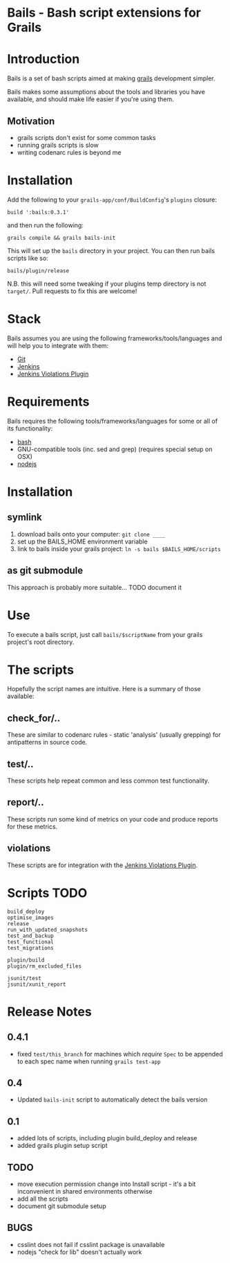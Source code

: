 Bails - Bash script extensions for Grails
=========================================

# Introduction

Bails is a set of bash scripts aimed at making [grails][1] development simpler.

Bails makes some assumptions about the tools and libraries you have available, and should make life easier if you're using them.

## Motivation

* grails scripts don't exist for some common tasks
* running grails scripts is slow
* writing codenarc rules is beyond me

# Installation

Add the following to your `grails-app/conf/BuildConfig`'s `plugins` closure:

	build ':bails:0.3.1'

and then run the following:

	grails compile && grails bails-init

This will set up the `bails` directory in your project.  You can then run bails scripts like so:

	bails/plugin/release

N.B. this will need some tweaking if your plugins temp directory is not `target/`.  Pull requests to fix this are welcome!

# Stack

Bails assumes you are using the following frameworks/tools/languages and will help you to integrate with them:

* [Git][3]
* [Jenkins][4]
* [Jenkins Violations Plugin][6]

# Requirements

Bails requires the following tools/frameworks/languages for some or all of its functionality:

* [bash][2]
* GNU-compatible tools (inc. sed and grep) (requires special setup on OSX)
* [nodejs][4]

# Installation

## symlink

1. download bails onto your computer: `git clone ____`
2. set up the BAILS_HOME environment variable
3. link to bails inside your grails project: `ln -s bails $BAILS_HOME/scripts`

## as git submodule

This approach is probably more suitable... TODO document it

# Use

To execute a bails script, just call `bails/$scriptName` from your grails project's root directory.

# The scripts

Hopefully the script names are intuitive.  Here is a summary of those available:

## check_for/..

These are similar to codenarc rules - static 'analysis' (usually grepping) for antipatterns in source code.

## test/..

These scripts help repeat common and less common test functionality.

## report/..

These scripts run some kind of metrics on your code and produce reports for these metrics.

## violations

These scripts are for integration with the [Jenkins Violations Plugin][6].

# Scripts TODO

	build_deploy
	optimise_images
	release
	run_with_updated_snapshots
	test_and_backup
	test_functional
	test_migrations
	
	plugin/build
	plugin/rm_excluded_files

	jsunit/test
	jsunit/xunit_report

# Release Notes

## 0.4.1

* fixed `test/this_branch` for machines which *require* `Spec` to be appended to each spec name when running `grails test-app`

## 0.4

* Updated `bails-init` script to automatically detect the bails version

## 0.1

* added lots of scripts, including plugin build_deploy and release
* added grails plugin setup script

## TODO

* move execution permission change into Install script - it's a bit inconvenient in shared environments otherwise
* add all the scripts
* document git submodule setup

## BUGS

* csslint does not fail if csslint package is unavailable
* nodejs "check for lib" doesn't actually work

[1]: http://www.grails.org
[2]: http://www.gnu.org/software/bash/manual/bashref.html
[3]: http://git-scm.com/
[4]: http://nodejs.org/
[5]: http://jenkins-ci.org/
[6]: https://wiki.jenkins-ci.org/display/JENKINS/Violations


